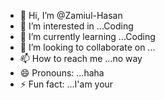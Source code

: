 - 👋 Hi, I’m @Zamiul-Hasan
- 👀 I’m interested in ...Coding
- 🌱 I’m currently learning ...Coding
- 💞️ I’m looking to collaborate on ...
- 📫 How to reach me ...no way
- 😄 Pronouns: ...haha
- ⚡ Fun fact: ...I'am your

<!---
Zamiul-Hasan/Zamiul-Hasan is a ✨ special ✨ repository because its `README.md` (this file) appears on your GitHub profile.
You can click the Preview link to take a look at your changes.
--->
